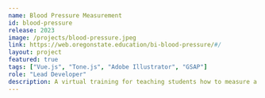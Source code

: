```yaml
---
name: Blood Pressure Measurement
id: blood-pressure
release: 2023
image: /projects/blood-pressure.jpeg
link: https://web.oregonstate.education/bi-blood-pressure/#/
layout: project
featured: true
tags: ["Vue.js", "Tone.js", "Adobe Illustrator", "GSAP"]
role: "Lead Developer"
description: A virtual training for teaching students how to measure a patient's blood pressure using a stethoscope and blood pressure cuff. Audio cues, controlled by Tone.js, simulate the sound typically heard through the stethoscope.
---
```

